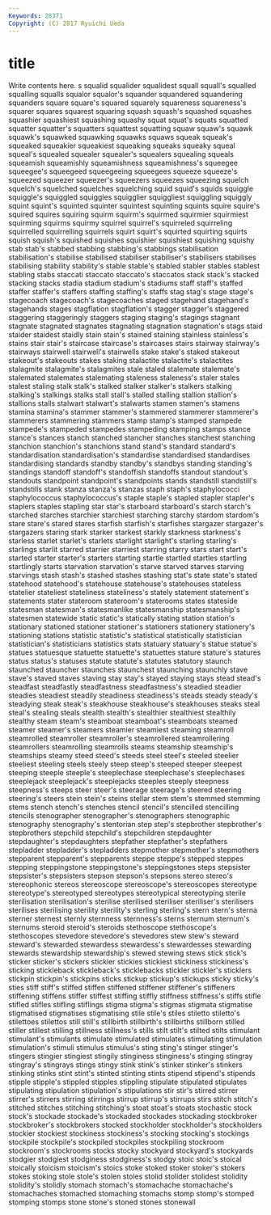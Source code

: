 ```yaml
---
Keywords: 28371 
Copyright: (C) 2017 Ryuichi Ueda
---
```


# title

Write contents here.
s squalid squalider squalidest squall
squall's squalled squalling squalls squalor squalor's squander squandered squandering squanders
square square's squared squarely squareness squareness's squarer squares squarest squaring
squash squash's squashed squashes squashier squashiest squashing squashy squat squat's
squats squatted squatter squatter's squatters squattest squatting squaw squaw's squawk
squawk's squawked squawking squawks squaws squeak squeak's squeaked squeakier squeakiest
squeaking squeaks squeaky squeal squeal's squealed squealer squealer's squealers squealing
squeals squeamish squeamishly squeamishness squeamishness's squeegee squeegee's squeegeed squeegeeing squeegees
squeeze squeeze's squeezed squeezer squeezer's squeezers squeezes squeezing squelch squelch's
squelched squelches squelching squid squid's squids squiggle squiggle's squiggled squiggles
squigglier squiggliest squiggling squiggly squint squint's squinted squinter squintest squinting
squints squire squire's squired squires squiring squirm squirm's squirmed squirmier
squirmiest squirming squirms squirmy squirrel squirrel's squirreled squirreling squirrelled squirrelling
squirrels squirt squirt's squirted squirting squirts squish squish's squished squishes
squishier squishiest squishing squishy stab stab's stabbed stabbing stabbing's stabbings
stabilisation stabilisation's stabilise stabilised stabiliser stabiliser's stabilisers stabilises stabilising stability
stability's stable stable's stabled stabler stables stablest stabling stabs staccati
staccato staccato's staccatos stack stack's stacked stacking stacks stadia stadium
stadium's stadiums staff staff's staffed staffer staffer's staffers staffing staffing's
staffs stag stag's stage stage's stagecoach stagecoach's stagecoaches staged stagehand
stagehand's stagehands stages stagflation stagflation's stagger stagger's staggered staggering staggeringly
staggers staging staging's stagings stagnant stagnate stagnated stagnates stagnating stagnation
stagnation's stags staid staider staidest staidly stain stain's stained staining
stainless stainless's stains stair stair's staircase staircase's staircases stairs stairway
stairway's stairways stairwell stairwell's stairwells stake stake's staked stakeout stakeout's
stakeouts stakes staking stalactite stalactite's stalactites stalagmite stalagmite's stalagmites stale
staled stalemate stalemate's stalemated stalemates stalemating staleness staleness's staler stales
stalest staling stalk stalk's stalked stalker stalker's stalkers stalking stalking's
stalkings stalks stall stall's stalled stalling stallion stallion's stallions stalls
stalwart stalwart's stalwarts stamen stamen's stamens stamina stamina's stammer stammer's
stammered stammerer stammerer's stammerers stammering stammers stamp stamp's stamped stampede
stampede's stampeded stampedes stampeding stamping stamps stance stance's stances stanch
stanched stancher stanches stanchest stanching stanchion stanchion's stanchions stand stand's
standard standard's standardisation standardisation's standardise standardised standardises standardising standards standby
standby's standbys standing standing's standings standoff standoff's standoffish standoffs standout
standout's standouts standpoint standpoint's standpoints stands standstill standstill's standstills stank
stanza stanza's stanzas staph staph's staphylococci staphylococcus staphylococcus's staple staple's
stapled stapler stapler's staplers staples stapling star star's starboard starboard's
starch starch's starched starches starchier starchiest starching starchy stardom stardom's
stare stare's stared stares starfish starfish's starfishes stargazer stargazer's stargazers
staring stark starker starkest starkly starkness starkness's starless starlet starlet's
starlets starlight starlight's starling starling's starlings starlit starred starrier starriest
starring starry stars start start's started starter starter's starters starting
startle startled startles startling startlingly starts starvation starvation's starve starved
starves starving starvings stash stash's stashed stashes stashing stat's state
state's stated statehood statehood's statehouse statehouse's statehouses stateless statelier stateliest
stateliness stateliness's stately statement statement's statements stater stateroom stateroom's staterooms
states stateside statesman statesman's statesmanlike statesmanship statesmanship's statesmen statewide static
static's statically stating station station's stationary stationed stationer stationer's stationers
stationery stationery's stationing stations statistic statistic's statistical statistically statistician statistician's
statisticians statistics stats statuary statuary's statue statue's statues statuesque statuette
statuette's statuettes stature stature's statures status status's statuses statute statute's
statutes statutory staunch staunched stauncher staunches staunchest staunching staunchly stave
stave's staved staves staving stay stay's stayed staying stays stead
stead's steadfast steadfastly steadfastness steadfastness's steadied steadier steadies steadiest steadily
steadiness steadiness's steads steady steady's steadying steak steak's steakhouse steakhouse's
steakhouses steaks steal steal's stealing steals stealth stealth's stealthier stealthiest
stealthily stealthy steam steam's steamboat steamboat's steamboats steamed steamer steamer's
steamers steamier steamiest steaming steamroll steamrolled steamroller steamroller's steamrollered steamrollering
steamrollers steamrolling steamrolls steams steamship steamship's steamships steamy steed steed's
steeds steel steel's steeled steelier steeliest steeling steels steely steep
steep's steeped steeper steepest steeping steeple steeple's steeplechase steeplechase's steeplechases
steeplejack steeplejack's steeplejacks steeples steeply steepness steepness's steeps steer steer's
steerage steerage's steered steering steering's steers stein stein's steins stellar
stem stem's stemmed stemming stems stench stench's stenches stencil stencil's
stencilled stencilling stencils stenographer stenographer's stenographers stenographic stenography stenography's stentorian
step step's stepbrother stepbrother's stepbrothers stepchild stepchild's stepchildren stepdaughter stepdaughter's
stepdaughters stepfather stepfather's stepfathers stepladder stepladder's stepladders stepmother stepmother's stepmothers
stepparent stepparent's stepparents steppe steppe's stepped steppes stepping steppingstone steppingstone's
steppingstones steps stepsister stepsister's stepsisters stepson stepson's stepsons stereo stereo's
stereophonic stereos stereoscope stereoscope's stereoscopes stereotype stereotype's stereotyped stereotypes stereotypical
stereotyping sterile sterilisation sterilisation's sterilise sterilised steriliser steriliser's sterilisers sterilises
sterilising sterility sterility's sterling sterling's stern stern's sterna sterner sternest
sternly sternness sternness's sterns sternum sternum's sternums steroid steroid's steroids
stethoscope stethoscope's stethoscopes stevedore stevedore's stevedores stew stew's steward steward's
stewarded stewardess stewardess's stewardesses stewarding stewards stewardship stewardship's stewed stewing
stews stick stick's sticker sticker's stickers stickier stickies stickiest stickiness
stickiness's sticking stickleback stickleback's sticklebacks stickler stickler's sticklers stickpin stickpin's
stickpins sticks stickup stickup's stickups sticky sticky's sties stiff stiff's
stiffed stiffen stiffened stiffener stiffener's stiffeners stiffening stiffens stiffer stiffest
stiffing stiffly stiffness stiffness's stiffs stifle stifled stifles stifling stiflings
stigma stigma's stigmas stigmata stigmatise stigmatised stigmatises stigmatising stile stile's
stiles stiletto stiletto's stilettoes stilettos still still's stillbirth stillbirth's stillbirths
stillborn stilled stiller stillest stilling stillness stillness's stills stilt stilt's
stilted stilts stimulant stimulant's stimulants stimulate stimulated stimulates stimulating stimulation
stimulation's stimuli stimulus stimulus's sting sting's stinger stinger's stingers stingier
stingiest stingily stinginess stinginess's stinging stingray stingray's stingrays stings stingy
stink stink's stinker stinker's stinkers stinking stinks stint stint's stinted
stinting stints stipend stipend's stipends stipple stipple's stippled stipples stippling
stipulate stipulated stipulates stipulating stipulation stipulation's stipulations stir stir's stirred
stirrer stirrer's stirrers stirring stirrings stirrup stirrup's stirrups stirs stitch
stitch's stitched stitches stitching stitching's stoat stoat's stoats stochastic stock
stock's stockade stockade's stockaded stockades stockading stockbroker stockbroker's stockbrokers stocked
stockholder stockholder's stockholders stockier stockiest stockiness stockiness's stocking stocking's stockings
stockpile stockpile's stockpiled stockpiles stockpiling stockroom stockroom's stockrooms stocks stocky
stockyard stockyard's stockyards stodgier stodgiest stodginess stodginess's stodgy stoic stoic's
stoical stoically stoicism stoicism's stoics stoke stoked stoker stoker's stokers
stokes stoking stole stole's stolen stoles stolid stolider stolidest stolidity
stolidity's stolidly stomach stomach's stomachache stomachache's stomachaches stomached stomaching stomachs
stomp stomp's stomped stomping stomps stone stone's stoned stones stonewall
